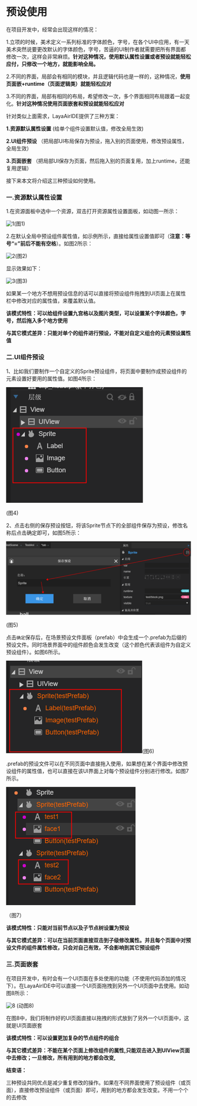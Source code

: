 # 预设使用

在项目开发中，经常会出现这样的情况：

1.立项的时候，美术定义一系列标准的字体颜色，字号，在各个UI中应用，有一天美术突然说要更改默认的字体颜色，字号，苦逼的UI制作者就需要把所有界面都修改一次，这样会非常麻烦。**针对这种情况，使用默认属性设置或者预设就能轻松应付，只修改一个地方，就能影响全局。**

2.不同的界面，局部会有相同的模块，并且逻辑代码也是一样的，这种情况，**使用页面嵌+runtime（页面逻辑类）就能轻松应对**

3.不同的界面，局部有相同的布局，希望修改一次，多个界面相同布局跟着一起变化。**针对这种情况使用页面嵌套和预设就能轻松应对**

针对类似上面需求，LayaAirIDE提供了三种方案：

**1.资源默认属性设置** (给单个组件设置默认值，修改全局生效)

**2.UI组件预设** （把局部UI布局保存为预设，拖入别的页面使用，修改预设属性，全局生效）

**3.页面嵌套** （把局部UI保存为页面，然后拖入别的页面复用，加上runtime，还能复用逻辑）

接下来本文将介绍这三种预设如何使用。

### 一.资源默认属性设置

1.在资源面板中选中一个资源，双击打开资源属性设置面板，如动图一所示：

![1](img\1.gif)(图1)

2.在默认全局中预设组件属性值，如示例所示，直接给属性设置值即可（**注意：等号“=”前后不能有空格**）。如图2所示：

![2](img\2.png)(图2)

显示效果如下：

![3](img\3.png)(图3)

如果某一个地方不想用预设信息的话可以直接将预设组件拖拽到UI页面上在属性栏中修改对应的属性值，来覆盖默认值。

**该模式特性：可以给组件设置九宫格以及图片类型，可以设置某个字体颜色，字号，然后拖入多个地方使用**

**与其它模式差异：只能对单个的组件进行预设，不能对自定义组合的元素预设属性值**



### 二.UI组件预设

1、比如我们要制作一个自定义的Sprite预设组件，将页面中要制作成预设组件的元素设置好要用的属性值。如图4所示：

![4](img\4.png) 

(图4)

2、点击右侧的保存预设按钮，将该Sprite节点下的全部组件保存为预设，修改名称后点击确定即可，如图5所示：

![图5](img/5.png) 

(图5)

点击`确定`保存后，在场景预设文件面板（prefab）中会生成一个.prefab为后缀的预设文件。同时场景界面中的组件颜色会发生改变（这个颜色代表该组件为自定义预设组件）。如图6所示。

![6](img\6.png)(图6)

.prefab的预设文件可以在不同页面中直接拖入使用，如果想在某个界面中修改预设组件的属性值，也可以直接在该UI界面上对每个预设组件分别进行修改。如图7所示。

![图7](img/7.png) 

（图7）

**该模式特性：只能对当前节点以及子节点树设置为预设**

**与其它模式差异：可以在当前页面直接双击到子级修改属性。并且每个页面中对预设文件的组件属性修改，只会对自己有效，不会影响到其它预设组件**



### 三.页面嵌套

在项目开发中，有时会有一个UI页面在多处使用的功能（不使用代码添加的情况下）。在LayaAirIDE中可以直接一个UI页面拖拽到另外一个UI页面中去使用。如动图8所示：

![8](img\8.gif) (动图8)

在图8中，我们将制作好的UI页面直接以拖拽的形式放到了另外一个UI页面中，这就是UI页面嵌套

**该模式特性：可以设置更加复杂的节点组件的组合**

**与其它模式差异：不能在某个页面上修改组件的属性,只能双击进入到UIView页面中去修改；一旦修改，所有用到的地方都会改变,**



**结束语：**

三种预设共同优点是减少重复修改的操作。如果在不同界面使用了预设组件（或页面），直接修改预设组件（或页面）即可，用到的地方都会发生改变。不用一个个的去修改